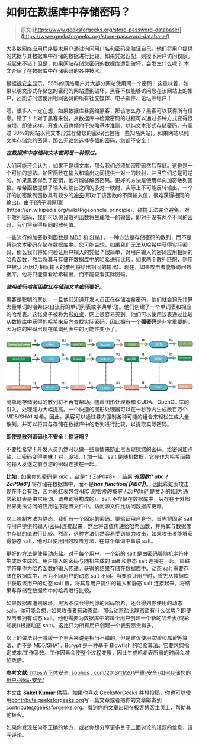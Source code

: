 # 如何在数据库中存储密码？

> 原文:[https://www.geeksforgeeks.org/store-password-database/](https://www.geeksforgeeks.org/store-password-database/)

大多数网络应用程序要求用户通过询问用户名和密码来验证自己。他们将用户提供的凭据与其数据库中存储的数据进行比较，如果凭据匹配，则授予用户访问权限。听起来不错！但是，如果网站存储您密码的数据库遭到破坏，会发生什么呢？
本文介绍了在数据库中存储密码的各种技术。

根据[裸安全](https://nakedsecurity.sophos.com/2013/04/23/users-same-password-most-websites/)显示，55%的网络用户对大部分网站使用同一个密码！这意味着，如果以明文形式存储您的密码的网站遭到破坏，黑客不仅能够访问您在该网站上的帐户，还能访问您使用相同密码的所有社交媒体、电子邮件、论坛等帐户！

嗯，很多人一定在想，如果数据库暴露给黑客，那该怎么办？黑客可以获得所有信息。错了！！对于黑客来说，从数据库中检索密码的过程可以通过多种方式变得很麻烦。即使这样，开发人员也倾向于忽略基本准则，以纯文本形式存储密码。有超过 30%的网站以纯文本形式存储您的密码(也包括一些知名网站)。如果网站以纯文本存储您的密码，那么无论您选择多强的密码，您都不安全！

 ***在数据库中存储纯文本密码是一种罪过。*** 

人们可能还会认为，如果不是纯文本，那么我们必须加密密码然后存储。这也是一个可怕的想法。加密函数在输入和输出之间提供一对一的映射，并且它们总是可逆的。如果黑客得到了密钥，他将能够解密密码。更好的方法是使用单向加密散列函数。哈希函数提供了输入和输出之间的多对一映射，实际上不可能反转输出。一个好的加密散列函数具有较少的[冲突](https://en.wikipedia.org/wiki/Collision_(computer_science))(即对于该函数的不同输入值，很难获得相同的输出)。由于[鸽子洞原理](https://en.wikipedia.org/wiki/Pigeonhole_principle)，碰撞无法完全避免。对于散列密码，我们可以假设散列函数将生成唯一的输出，即对于没有两个不同的密码，我们将获得相同的散列值。

一些流行的加密散列函数是 [MD5](https://en.wikipedia.org/wiki/MD5) 和 [SHA1](https://en.wikipedia.org/wiki/SHA-1) 。一种方法是存储密码的散列，而不是将纯文本密码存储在数据库中。您可能会想，如果我们无法从哈希中获得实际密码，那么我们将如何验证用户输入的凭据？很简单，对用户输入的密码应用相同的哈希函数，然后将其与存储在数据库中的哈希进行比较。如果两个散列匹配，则用户被认证(因为相同输入的散列将给出相同的输出)。现在，如果攻击者能够访问数据库，他将只能查看哈希输出，而不能查看实际密码。

***使用密码哈希函数比存储纯文本密码*要好。**

黑客是聪明的家伙，一旦他们知道开发人员正在存储哈希密码，他们就会预先计算大量单词的哈希(来自流行的单词列表或字典单词)。他们创建了一个单词表和相应的哈希表。这张桌子被称为[彩虹桌](https://en.wikipedia.org/wiki/Rainbow_table)，网上很容易买到。他们可以使用该表通过比较从数据库中获得的哈希来反向查找实际密码。因此拥有一个**强密码**是非常重要的，因为你的密码出现在单词列表中的可能性变小了。

![password-rainbow-table](img/545ef3858662b14944a77bcf516cecd8.png)

简单地存储密码的散列将不再有帮助。随着图形处理器和 CUDA、OpenCL 库的引入，处理能力大幅提高。一个快速的图形处理器可以在一秒钟内生成数百万个 MD5/SHA1 哈希。因此，黑客可以通过暴力强制各种可能的组合来轻松生成大量散列，并可以将其与存储在数据库中的散列进行比较，以提取实际密码。

**即使是散列密码也不安全！惊讶吗？** 

不要松希望！开发人员仍然可以做一些事情来防止黑客窥探您的密码。给密码加点盐，让密码变得美味！对，没错..！加一[盐](https://en.wikipedia.org/wiki/Salt_(cryptography))。salt 是随机数据，它在作为哈希函数的输入发送之前与您的密码连接在一起。

**比如** :
如果你的密码是 *abc* ，盐是*！ZaP0#8* ，结果 ***有函数(' abc！ZaP0#8')*** 将存储在数据库中，而不是***has function(【ABC】)***。
因此彩虹表攻击现在不会有效，因为彩虹表包含*ABC 的哈希的概率！ZaP0#8'* 是贫乏的(因为通常彩虹表是由常用词、词典词等构成的)。Salt 不存储在数据库中，只存在于外部世界无法访问的应用程序配置文件中。访问源文件比访问数据库更难。

以上腌制方法为静态。我们有一个固定的密码。要验证用户身份，首先将固定 salt 与用户提供的输入(密码)连接起来，然后将该值传递给哈希函数，并将其与数据库中存储的值进行比较。然而，这种方法仍然容易受到暴力攻击，如果攻击者能够获得静态 salt，他可以使用旧的攻击方法，在每个单词中串联 salt。

更好的方法是使用动态盐。对于每个用户，一个新的 salt 是由密码强随机字符串生成器生成的。用户输入的密码与随机生成的 salt 和静态 salt 连接在一起。串联字符串作为哈希函数的输入传递。获得的结果存储在数据库中。动态 salt 需要存储在数据库中，因为不同用户的动态 salt 不同。当要验证用户时，首先从数据库中获取该用户的动态 salt 值，将其与用户提供的输入和静态 salt 连接起来。将结果与存储在数据库中的哈希进行比较。

如果数据库遭到破坏，黑客不仅会得到你的密码哈希，还会得到你使用的动态 salt。你可能会想，如果攻击者有动态盐，那么动态盐比静态盐有什么优势？即使攻击者拥有动态 salt，他也需要为数据库中的每个用户创建一个新的哈希表(或彩虹表)(根据动态 salt)。这比只为所有用户创建一个表要昂贵得多。

以上的做法对于减缓一个黑客来说是相当不错的。但是建议使用*加密*和*加密*等算法，而不是 MD5/SHA1。Bcrypt 是一种基于 Blowfish 的哈希算法。它要求您指定成本/工作系数。工作因素会使整个过程变慢，因此生成哈希表所需的时间会增加数倍。

**参考文献:**
[https://下体安全. sophos . com/2013/11/20/严重-安全-如何存储您的用户-密码-安全/](https://nakedsecurity.sophos.com/2013/11/20/serious-security-how-to-store-your-users-passwords-safely/)

本文由 **[Saket Kumar](https://www.facebook.com/saketkumar95)** 供稿。如果你喜欢 GeeksforGeeks 并想投稿，你也可以使用[contribute.geeksforgeeks.org](http://www.contribute.geeksforgeeks.org)写一篇文章或者把你的文章邮寄到 contribute@geeksforgeeks.org。看到你的文章出现在极客博客主页上，帮助其他极客。

如果你发现任何不正确的地方，或者你想分享更多关于上面讨论的话题的信息，请写评论。